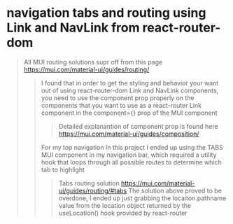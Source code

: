 # navigation tabs and routing using Link and NavLink from react-router-dom

> All MUI routing solutions supr off from this page https://mui.com/material-ui/guides/routing/
>
> > I found that in order to get the styling and behavior your want out of using react-router-dom Link and NavLink components, you need to use the component prop properly on the components that you want to use as a react-router Link component in the component={} prop of the MUI component
> >
> > > Detailed explanantion of component prop is found here https://mui.com/material-ui/guides/composition/
> >
> > For my top navigation In this project I ended up using the TABS MUI component in my navigation bar, which required a utility hook that loops through all possible routes to determine which tab to highlight
> >
> > > Tabs routing solution https://mui.com/material-ui/guides/routing/#tabs
> > > The solution above proved to be overdone, I ended up just grabbing the locaiton.pathname value from the location object returned by the useLocation() hook provided by react-router
